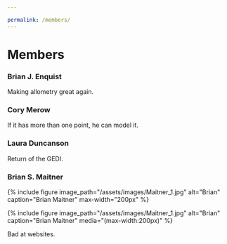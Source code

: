 ```yaml
---

permalink: /members/
---
```


# Members

### Brian J. Enquist
Making allometry great again.

### Cory Merow
If it has more than one point, he can model it.

### Laura Duncanson
Return of the GEDI.

### Brian S. Maitner
{% include figure image_path="/assets/images/Maitner_1.jpg" alt="Brian" caption="Brian Maitner" max-width="200px" %}

{% include figure image_path="/assets/images/Maitner_1.jpg" alt="Brian" caption="Brian Maitner" media="(max-width:200px)" %}


Bad at websites.

